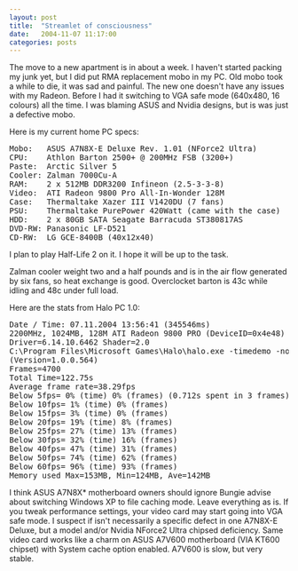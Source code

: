 ```yaml
---
layout: post
title:  "Streamlet of consciousness"
date:   2004-11-07 11:17:00
categories: posts
---
```


The move to a new apartment is in about a week. I haven't started packing my
junk yet, but I did put RMA replacement mobo in my PC. Old mobo took a while to
die, it was sad and painful. The new one doesn't have any issues with my
Radeon. Before I had it switching to VGA safe mode (640x480, 16 colours) all
the time. I was blaming ASUS and Nvidia designs, but is was just a defective
mobo.

Here is my current home PC specs:

<pre>
Mobo:	ASUS A7N8X-E Deluxe Rev. 1.01 (NForce2 Ultra)
CPU:	Athlon Barton 2500+ @ 200MHz FSB (3200+)
Paste:	Arctic Silver 5
Cooler:	Zalman 7000Cu-A
RAM:	2 x 512MB DDR3200 Infineon (2.5-3-3-8)
Video:	ATI Radeon 9800 Pro All-In-Wonder 128M
Case:	Thermaltake Xazer III V1420DU (7 fans)
PSU:	Thermaltake PurePower 420Watt (came with the case)
HDD:	2 x 80GB SATA Seagate Barracuda ST380817AS
DVD-RW:	Panasonic LF-D521
CD-RW:	LG GCE-8400B (40x12x40)
</pre>

I plan to play Half-Life 2 on it. I hope it will be up to the task.

Zalman cooler weight two and a half pounds and is in the air flow generated by
six fans, so heat exchange is good. Overclocket barton is 43c while idling and
48c under full load.

Here are the stats from Halo PC 1.0:

<pre>
Date / Time: 07.11.2004 13:56:41 (345546ms)
2200MHz, 1024MB, 128M ATI Radeon 9800 PRO (DeviceID=0x4e48)
Driver=6.14.10.6462 Shader=2.0
C:\Program Files\Microsoft Games\Halo\halo.exe -timedemo -nosound
(Version=1.0.0.564)
Frames=4700
Total Time=122.75s
Average frame rate=38.29fps
Below 5fps= 0% (time) 0% (frames) (0.712s spent in 3 frames)
Below 10fps= 1% (time) 0% (frames)
Below 15fps= 3% (time) 0% (frames)
Below 20fps= 19% (time) 8% (frames)
Below 25fps= 27% (time) 13% (frames)
Below 30fps= 32% (time) 16% (frames)
Below 40fps= 47% (time) 31% (frames)
Below 50fps= 74% (time) 62% (frames)
Below 60fps= 96% (time) 93% (frames)
Memory used Max=153MB, Min=124MB, Ave=142MB
</pre>

I think ASUS A7N8X* motherboard owners should ignore Bungie advise about
switching Windows XP to file caching mode. Leave everything as is. If you tweak
performance settings, your video card may start going into VGA safe mode. I
suspect if isn't necessarily a specific defect in one A7N8X-E Deluxe, but a
model and/or Nvidia NForce2 Ultra chipsed deficiency. Same video card works
like a charm on ASUS A7V600 motherboard (VIA KT600 chipset) with System cache
option enabled. A7V600 is slow, but very stable.
